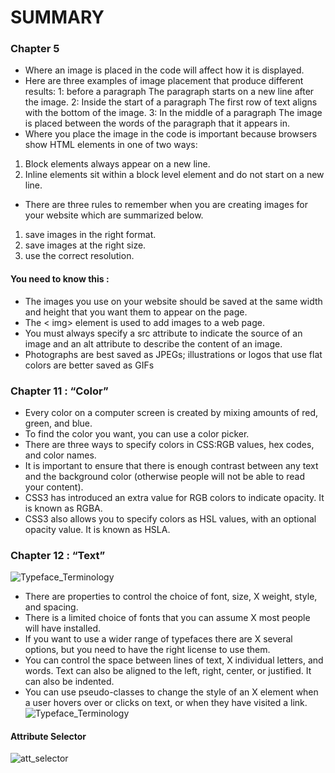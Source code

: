 # SUMMARY #
  
  ### Chapter 5 ###
- Where an image is placed in the code will affect how it is displayed.
- Here are three examples of image placement that produce different results:
1: before a paragraph The paragraph starts on a new line after the image.
2: Inside the start of a paragraph The first row of text aligns with the bottom of the image.
3: In the middle of a paragraph The image is placed between the words of the paragraph that it appears in.
- Where you place the image in the code is important because browsers show HTML elements in one of two ways:
1. Block elements always appear on a new line. 
2. Inline elements sit within a block level element and do not start on a new line.
- There are three rules to remember when you are creating images for your website which are summarized below.
1. save images in the right format.
2. save images at the right size.
3. use the correct resolution.
#### You need to know this : ####
- The images you use on your website should be saved at the same width and height that you want them to appear on the page.
- The <  img> element is used to add images to a web page.
- You must always specify a src attribute to indicate the source of an image and an alt attribute to describe the content of an image.
- Photographs are best saved as JPEGs; illustrations or logos that use flat colors are better saved as GIFs

### Chapter 11 : “Color” ###


- Every color on a computer screen is created by mixing amounts of red, green, and blue.
- To find the color you want, you can use a color picker.
- There are three ways to specify colors in CSS:RGB values, hex codes, and color names.
- It is important to ensure that there is enough contrast between any text and the background color (otherwise people will not be able to read your content).
- CSS3 has introduced an extra value for RGB colors to indicate opacity. It is known as RGBA.
- CSS3 also allows you to specify colors as HSL values, with an optional opacity value. It is known as HSLA.

### Chapter 12 : “Text” ###

![Typeface_Terminology](https://wpcbg.uk/wp-content/uploads/2016/03/type-terms-diagram.jpg)

- There are properties to control the choice of font, size,  X weight, style, and spacing.
- There is a limited choice of fonts that you can assume  X most people will have installed.
- If you want to use a wider range of typefaces there are  X several options, but you need to have the right license to use them.
- You can control the space between lines of text,  X individual letters, and words. Text can also be aligned to the left, right, center, or justified. It can also be indented.
- You can use pseudo-classes to change the style of an  X element when a user hovers over or clicks on text, or when they have visited a link.
![Typeface_Terminology](https://wpcbg.uk/wp-content/uploads/2016/03/type-terms-diagram.jpg)
#### Attribute Selector ####
![att_selector](https://www.designzzz.com/wp-content/uploads/2015/06/CSS-selectors-cheat-sheet.png)

